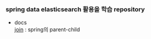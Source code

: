 ### spring data elasticsearch 활용을 학습 repository

- docs<br>
[join](https://github.com/spring-projects/spring-data-elasticsearch/blob/main/src/main/asciidoc/reference/elasticsearch-routing.adoc#elasticsearch.jointype) : spring의 parent-child

